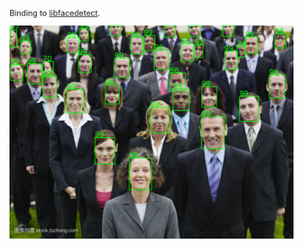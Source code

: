 Binding to [libfacedetect](https://github.com/ShiqiYu/libfacedetection.git).

![](https://github.com/ShiqiYu/libfacedetection/blob/master/images/cnnresult.png)
